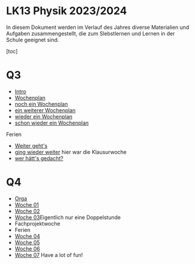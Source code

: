 LK13 Physik 2023/2024
======================

In diesem Dokument werden im Verlauf des Jahres diverse Materialien und Aufgaben zusammengestellt, die zum Slebstlernen und Lernen in der Schule geeignet sind.

[toc]

# Q3

- [Intro](./01_intro.slides.md)
- [Wochenplan](./02_wochenplan.md)
- [noch ein Wochenplan](./03_wochenplan.md)
- [ein weiterer Wochenplan](./04_wochenplan.md)
- [wieder ein Wochenplan](./05_wochenplan.md)
- [schon wieder ein Wochenplan](./06_wochenplan.md)

Ferien

- [Weiter geht's](./07_wochenplan.md)
- [ging wieder weiter](./08_wochenplan.md) hier war die Klausurwoche
- [wer hätt's gedacht?](./09_wochenplan.md)

# Q4

- [Orga](./q4_01_orga.slides.md)
- [Woche 01](./q4_wopla-01.md)
- [Woche 02](./q4_wopla-02.md)
- [Woche 03](./q4_wopla-03.md)Eigentlich nur eine Doppelstunde
- Fachprojektwoche
- Ferien
- [Woche 04](./q4_wopla-04.md)
- [Woche 05](./q4_wopla-05.md)
- [Woche 06](./q4_wopla_06.md)
- [Woche 07](./q4_wopla_07.md)
Have a lot of fun!
